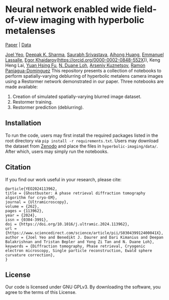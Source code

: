 # Neural network enabled wide field-of-view imaging with hyperbolic metalenses
[Paper]() | [Data]()

[Joel Yeo](https://orcid.org/0000-0001-5160-7628), [Deepak K. Sharma](https://orcid.org/0000-0002-5733-3952), [Saurabh Srivastava](https://orcid.org/0000-0001-6420-1440), [Aihong Huang](https://orcid.org/0000-0003-4609-173X), [Emmanuel Lassalle](https://orcid.org/0000-0002-0098-5159), [Egor Khaidarov](https://orcid.org/0000-0002-0098-5159)(https://orcid.org/0000-0002-0848-552X)), Keng Heng Lai, [Yuan Hsing Fu](https://orcid.org/0000-0002-7691-0196), [N. Duane Loh](https://orcid.org/0000-0002-8886-510X), [Arseniy Kuznetsov](https://orcid.org/0000-0002-7622-8939), [Ramon Paniagua-Dominguez](https://orcid.org/0000-0001-7836-681X)
This repository presents a collection of notebooks to perform spatially-varying deblurring of hyperbolic metalens camera images using a Restormer network demonstrated in our paper. Three notebooks are made available:
1. Creation of simulated spatially-varying blurred image dataset.
2. Restormer training.
3. Restormer prediction (deblurring).

## Installation
To run the code, users may first install the required packages listed in the root directory via ```pip install -r requirements.txt```.
Users may download the dataset from [Zenodo]() and place the files in ```hyperbolic-imaging/data/```.
After which, users may simply run the notebooks.

## Citation
If you find our work useful in your research, please cite:
```
@article{YEO2024113962,
title = {Ghostbuster: A phase retrieval diffraction tomography algorithm for cryo-EM},
journal = {Ultramicroscopy},
volume = {262},
pages = {113962},
year = {2024},
issn = {0304-3991},
doi = {https://doi.org/10.1016/j.ultramic.2024.113962},
url = {https://www.sciencedirect.com/science/article/pii/S030439912400041X},
author = {Joel Yeo and Benedikt J. Daurer and Dari Kimanius and Deepan Balakrishnan and Tristan Bepler and Yong Zi Tan and N. Duane Loh},
keywords = {Diffraction tomography, Phase retrieval, Cryogenic electron microscopy, Single particle reconstruction, Ewald sphere curvature correction},
}
```

## License
Our code is licensed under GNU GPLv3. By downloading the software, you agree to the terms of this License.
